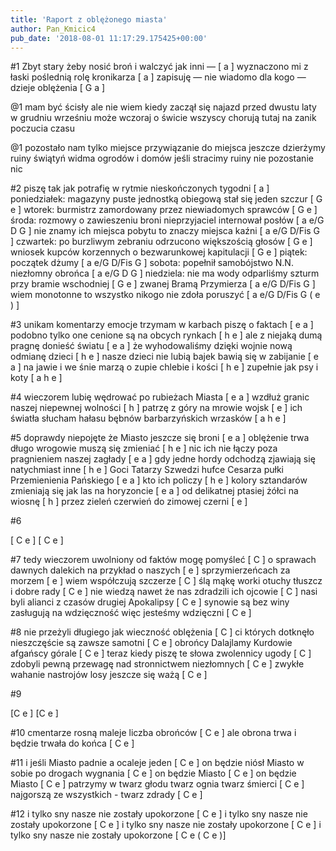 ```yaml
---
title: 'Raport z oblężonego miasta'
author: Pan_Kmicic4
pub_date: '2018-08-01 11:17:29.175425+00:00'
---
```


#1
Zbyt stary żeby nosić broń i walczyć jak inni — [ a ]
wyznaczono mi z łaski poślednią rolę kronikarza [ a ]
zapisuję — nie wiadomo dla kogo — dzieje oblężenia [ G a ]

@1
mam być ścisły ale nie wiem kiedy zaczął się najazd
przed dwustu laty w grudniu wrześniu może wczoraj o świcie
wszyscy chorują tutaj na zanik poczucia czasu

@1
pozostało nam tylko miejsce przywiązanie do miejsca
jeszcze dzierżymy ruiny świątyń widma ogrodów i domów
jeśli stracimy ruiny nie pozostanie nic

#2
piszę tak jak potrafię w rytmie nieskończonych tygodni [ a ]
poniedziałek: magazyny puste jednostką obiegową stał się jeden szczur [ G e ]
wtorek: burmistrz zamordowany przez niewiadomych sprawców [ G e ]
środa: rozmowy o zawieszeniu broni nieprzyjaciel internował posłów [ a e/G D G ]
nie znamy ich miejsca pobytu to znaczy miejsca kaźni [ a e/G D/Fis G ]
czwartek: po burzliwym zebraniu odrzucono większością głosów [ G e ]
wniosek kupców korzennych o bezwarunkowej kapitulacji [ G e ]
piątek: początek dżumy [ a e/G D/Fis G ]
sobota: popełnił samobójstwo  N.N. niezłomny obrońca [ a e/G D G ]
niedziela: nie ma wody odparliśmy szturm przy bramie wschodniej [ G e ]
zwanej Bramą Przymierza [ a e/G D/Fis G ]
wiem monotonne to wszystko nikogo nie zdoła poruszyć [ a e/G D/Fis G ( e ) ]

#3
unikam komentarzy emocje trzymam w karbach piszę o faktach [ e a ]
podobno tylko one cenione są na obcych rynkach [ h e ]
ale z niejaką dumą pragnę donieść światu [ e a ]
że wyhodowaliśmy dzięki wojnie nową odmianę dzieci [ h e ]
nasze dzieci nie lubią bajek bawią się w zabijanie [ e a ]
na jawie i we śnie marzą o zupie chlebie i kości [ h e ]
zupełnie jak psy i koty [ a h e ]

#4
wieczorem lubię wędrować po rubieżach Miasta [ e a ]
wzdłuż granic naszej niepewnej wolności [ h ]
patrzę z góry na mrowie wojsk [ e ]
ich światła słucham hałasu bębnów barbarzyńskich wrzasków [ a h e ]

#5
doprawdy niepojęte że Miasto jeszcze się broni [ e a ]
oblężenie trwa długo wrogowie muszą się zmieniać [ h e ]
nic ich nie łączy poza pragnieniem naszej zagłady [ e a ]
gdy jedne hordy odchodzą zjawiają się natychmiast inne [ h e ]
Goci Tatarzy Szwedzi hufce Cesarza pułki Przemienienia Pańskiego [ e a ]
kto ich policzy [ h e ]
kolory sztandarów zmieniają się jak las na horyzoncie [ e a ]
od delikatnej ptasiej żółci na wiosnę [ h ]
przez zieleń czerwień do zimowej czerni [ e ]

#6

[ C e ]
[ C e ]

#7
tedy wieczorem uwolniony od faktów mogę pomyśleć [ C ]
o sprawach dawnych dalekich na przykład o naszych [ e ]
sprzymierzeńcach za morzem [ e ]
wiem współczują szczerze [ C ]
ślą mąkę worki otuchy tłuszcz i dobre rady [ C e ]
nie wiedzą nawet że nas zdradzili ich ojcowie [ C ]
nasi byli alianci z czasów drugiej Apokalipsy [ C e ]
synowie są bez winy zasługują na wdzięczność więc jesteśmy wdzięczni [ C e ]

#8
nie przeżyli długiego jak wieczność oblężenia [ C ]
ci których dotknęło nieszczęście są zawsze samotni [ C e ]
obrońcy Dalajlamy Kurdowie afgańscy górale [ C e ]
teraz kiedy piszę te słowa zwolennicy ugody [ C ]
zdobyli pewną przewagę nad stronnictwem niezłomnych [ C e ]
zwykłe wahanie nastrojów losy jeszcze się ważą [ C e ]

#9

[C e ]
[C e ]

#10
cmentarze rosną maleje liczba obrońców [ C e ]
ale obrona trwa i będzie trwała do końca [ C e ]

#11
i jeśli Miasto padnie a ocaleje jeden [ C e ]
on będzie niósł Miasto w sobie po drogach wygnania [ C e ]
on będzie Miasto [ C e ]
on będzie Miasto [ C e ]
patrzymy w twarz głodu twarz ognia twarz śmierci [ C e ]
najgorszą ze wszystkich - twarz zdrady [ C e ]

#12
i tylko sny nasze nie zostały upokorzone  [ C e ]
i tylko sny nasze nie zostały upokorzone  [ C e ]
i tylko sny nasze nie zostały upokorzone  [ C e ]
i tylko sny nasze nie zostały upokorzone  [ C e ( C e )]